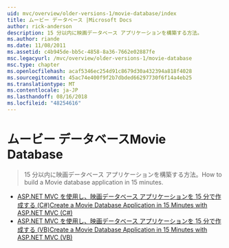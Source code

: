 ```yaml
---
uid: mvc/overview/older-versions-1/movie-database/index
title: ムービー データベース |Microsoft Docs
author: rick-anderson
description: 15 分以内に映画データベース アプリケーションを構築する方法。
ms.author: riande
ms.date: 11/08/2011
ms.assetid: c4b945de-bb5c-4858-8a36-7662e02887fe
msc.legacyurl: /mvc/overview/older-versions-1/movie-database
msc.type: chapter
ms.openlocfilehash: acaf5346ec254d91c8679d30a432394a818f4028
ms.sourcegitcommit: 45ac74e400f9f2b7dbded66297730f6f14a4eb25
ms.translationtype: MT
ms.contentlocale: ja-JP
ms.lasthandoff: 08/16/2018
ms.locfileid: "48254616"
---
```

<a name="movie-database"></a><span data-ttu-id="fa716-103">ムービー データベース</span><span class="sxs-lookup"><span data-stu-id="fa716-103">Movie Database</span></span>
====================
> <span data-ttu-id="fa716-104">15 分以内に映画データベース アプリケーションを構築する方法。</span><span class="sxs-lookup"><span data-stu-id="fa716-104">How to build a Movie database application in 15 minutes.</span></span>


- [<span data-ttu-id="fa716-105">ASP.NET MVC を使用し、映画データベース アプリケーションを 15 分で作成する (C#)</span><span class="sxs-lookup"><span data-stu-id="fa716-105">Create a Movie Database Application in 15 Minutes with ASP.NET MVC (C#)</span></span>](create-a-movie-database-application-in-15-minutes-with-asp-net-mvc-cs.md)
- [<span data-ttu-id="fa716-106">ASP.NET MVC を使用し、映画データベース アプリケーションを 15 分で作成する (VB)</span><span class="sxs-lookup"><span data-stu-id="fa716-106">Create a Movie Database Application in 15 Minutes with ASP.NET MVC (VB)</span></span>](create-a-movie-database-application-in-15-minutes-with-asp-net-mvc-vb.md)
